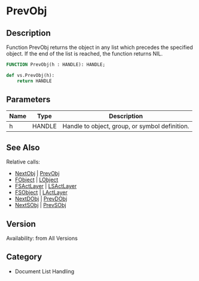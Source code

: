 # PrevObj

## Description
Function PrevObj returns the object in any list which precedes the specified object.  If the end of the list is reached, the function returns NIL.

```pascal
FUNCTION PrevObj(h : HANDLE): HANDLE;
```

```python
def vs.PrevObj(h):
    return HANDLE
```

## Parameters
|Name|Type|Description|
|---|---|---|
|h|HANDLE|Handle to object,  group, or  symbol definition.|

## See Also
Relative calls:
* [NextObj](NextObj.md) | [PrevObj](PrevObj.md)
* [FObject](FObject.md) | [LObject](LObject.md)
* [FSActLayer](FSActLayer.md) | [LSActLayer](LSActLayer.md)
* [FSObject](FSObject.md)  | [LActLayer](LActLayer.md)
* [NextDObj](NextDObj.md) | [PrevDObj](PrevDObj.md)
* [NextSObj](NextSObj.md) | [PrevSObj](PrevSObj.md)

## Version
Availability: from All Versions

## Category
* Document List Handling

